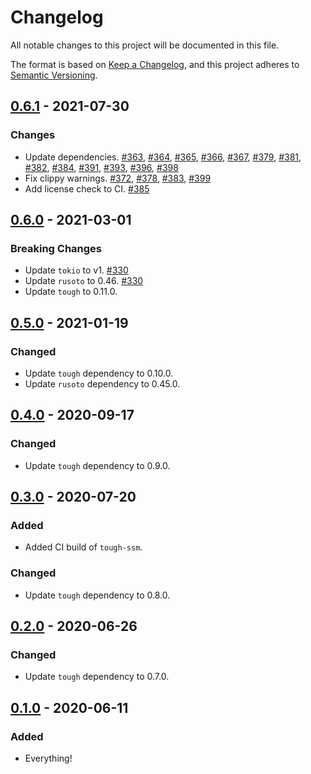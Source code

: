 # Changelog
All notable changes to this project will be documented in this file.

The format is based on [Keep a Changelog](https://keepachangelog.com/en/1.0.0/),
and this project adheres to [Semantic Versioning](https://semver.org/spec/v2.0.0.html).

## [0.6.1] - 2021-07-30
### Changes
- Update dependencies.  [#363], [#364], [#365], [#366], [#367], [#379], [#381], [#382], [#384], [#391], [#393], [#396], [#398]
- Fix clippy warnings.  [#372], [#378], [#383], [#399]
- Add license check to CI.  [#385]

[#363]: https://github.com/awslabs/tough/pull/363
[#364]: https://github.com/awslabs/tough/pull/364
[#365]: https://github.com/awslabs/tough/pull/365
[#366]: https://github.com/awslabs/tough/pull/366
[#367]: https://github.com/awslabs/tough/pull/367
[#372]: https://github.com/awslabs/tough/pull/372
[#378]: https://github.com/awslabs/tough/pull/378
[#379]: https://github.com/awslabs/tough/pull/379
[#381]: https://github.com/awslabs/tough/pull/381
[#382]: https://github.com/awslabs/tough/pull/382
[#383]: https://github.com/awslabs/tough/pull/383
[#384]: https://github.com/awslabs/tough/pull/384
[#385]: https://github.com/awslabs/tough/pull/385
[#391]: https://github.com/awslabs/tough/pull/391
[#393]: https://github.com/awslabs/tough/pull/393
[#396]: https://github.com/awslabs/tough/pull/396
[#398]: https://github.com/awslabs/tough/pull/398
[#399]: https://github.com/awslabs/tough/pull/399

## [0.6.0] - 2021-03-01
### Breaking Changes
- Update `tokio` to v1. [#330]
- Update `rusoto` to 0.46. [#330]
- Update `tough` to 0.11.0.

[#330]: https://github.com/awslabs/tough/pull/330

## [0.5.0] - 2021-01-19
### Changed
- Update `tough` dependency to 0.10.0.
- Update `rusoto` dependency to 0.45.0.

## [0.4.0] - 2020-09-17
### Changed
- Update `tough` dependency to 0.9.0.

## [0.3.0] - 2020-07-20
### Added
- Added CI build of `tough-ssm`.

### Changed
- Update `tough` dependency to 0.8.0.

## [0.2.0] - 2020-06-26
### Changed
- Update `tough` dependency to 0.7.0.

## [0.1.0] - 2020-06-11
### Added
- Everything!

[0.6.1]: https://github.com/awslabs/tough/compare/tough-ssm-v0.6.0...tough-ssm-v0.6.1
[0.6.0]: https://github.com/awslabs/tough/compare/tough-ssm-v0.5.0...tough-ssm-v0.6.0
[0.5.0]: https://github.com/awslabs/tough/compare/tough-ssm-v0.4.0...tough-ssm-v0.5.0
[0.4.0]: https://github.com/awslabs/tough/compare/tough-ssm-v0.3.0...tough-ssm-v0.4.0
[0.3.0]: https://github.com/awslabs/tough/compare/tough-ssm-v0.2.0...tough-ssm-v0.3.0
[0.2.0]: https://github.com/awslabs/tough/compare/tough-ssm-v0.1.0...tough-ssm-v0.2.0
[0.1.0]: https://github.com/awslabs/tough/releases/tag/tough-ssm-v0.1.0
